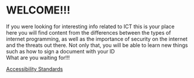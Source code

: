 <html>
  <head>
        <meta charset="utf 8">
        <title>Index</title>
  </head>
  <body>
    <h1>WELCOME!!!</h1>
    <p>If you were looking for interesting info related to ICT this is your place<br>
    here you will find content from the differences between the types of internet programming, as well as the importance of security on the internet and the threats out there. Not     only that, you will be able to learn new things such as how to sign a document with your ID<br>
    What are you waiting for!!!</p>
    <a href="https://msciller.github.io/MY-WEBPAGE/accessibility-standards.md">Accessibility Standards</a>
  </body>
  
</html>  
